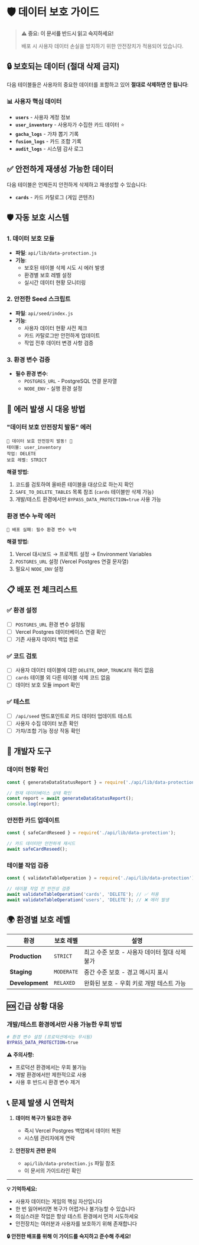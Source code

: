 # 🛡️ 데이터 보호 가이드

> **⚠️ 중요: 이 문서를 반드시 읽고 숙지하세요!**
>
> 배포 시 사용자 데이터 손실을 방지하기 위한 안전장치가 적용되어 있습니다.

## 🔒 보호되는 데이터 (절대 삭제 금지)

다음 테이블들은 사용자의 중요한 데이터를 포함하고 있어 **절대로 삭제하면 안 됩니다**:

### 📊 사용자 핵심 데이터
- **`users`** - 사용자 계정 정보
- **`user_inventory`** - 사용자가 수집한 카드 데이터 ⭐
- **`gacha_logs`** - 가챠 뽑기 기록
- **`fusion_logs`** - 카드 조합 기록
- **`audit_logs`** - 시스템 감사 로그

## ✅ 안전하게 재생성 가능한 데이터

다음 테이블은 언제든지 안전하게 삭제하고 재생성할 수 있습니다:

- **`cards`** - 카드 카탈로그 (게임 콘텐츠)

## 🛡️ 자동 보호 시스템

### 1. 데이터 보호 모듈
- **파일**: `api/lib/data-protection.js`
- **기능**:
  - 보호된 테이블 삭제 시도 시 에러 발생
  - 환경별 보호 레벨 설정
  - 실시간 데이터 현황 모니터링

### 2. 안전한 Seed 스크립트
- **파일**: `api/seed/index.js`
- **기능**:
  - 사용자 데이터 현황 사전 체크
  - 카드 카탈로그만 안전하게 업데이트
  - 작업 전후 데이터 변경 사항 검증

### 3. 환경 변수 검증
- **필수 환경 변수**:
  - `POSTGRES_URL` - PostgreSQL 연결 문자열
  - `NODE_ENV` - 실행 환경 설정

## 🚨 에러 발생 시 대응 방법

### "데이터 보호 안전장치 발동" 에러
```
🚨 데이터 보호 안전장치 발동! 🚨
테이블: user_inventory
작업: DELETE
보호 레벨: STRICT
```

**해결 방법:**
1. 코드를 검토하여 올바른 테이블을 대상으로 하는지 확인
2. `SAFE_TO_DELETE_TABLES` 목록 참조 (`cards` 테이블만 삭제 가능)
3. 개발/테스트 환경에서만 `BYPASS_DATA_PROTECTION=true` 사용 가능

### 환경 변수 누락 에러
```
🚨 배포 실패: 필수 환경 변수 누락
```

**해결 방법:**
1. Vercel 대시보드 → 프로젝트 설정 → Environment Variables
2. `POSTGRES_URL` 설정 (Vercel Postgres 연결 문자열)
3. 필요시 `NODE_ENV` 설정

## 📋 배포 전 체크리스트

### ✅ 환경 설정
- [ ] `POSTGRES_URL` 환경 변수 설정됨
- [ ] Vercel Postgres 데이터베이스 연결 확인
- [ ] 기존 사용자 데이터 백업 완료

### ✅ 코드 검토
- [ ] 사용자 데이터 테이블에 대한 `DELETE`, `DROP`, `TRUNCATE` 쿼리 없음
- [ ] `cards` 테이블 외 다른 테이블 삭제 코드 없음
- [ ] 데이터 보호 모듈 import 확인

### ✅ 테스트
- [ ] `/api/seed` 엔드포인트로 카드 데이터 업데이트 테스트
- [ ] 사용자 수집 데이터 보존 확인
- [ ] 가챠/조합 기능 정상 작동 확인

## 🔧 개발자 도구

### 데이터 현황 확인
```javascript
const { generateDataStatusReport } = require('./api/lib/data-protection');

// 현재 데이터베이스 상태 확인
const report = await generateDataStatusReport();
console.log(report);
```

### 안전한 카드 업데이트
```javascript
const { safeCardReseed } = require('./api/lib/data-protection');

// 카드 데이터만 안전하게 재시드
await safeCardReseed();
```

### 테이블 작업 검증
```javascript
const { validateTableOperation } = require('./api/lib/data-protection');

// 테이블 작업 전 안전성 검증
await validateTableOperation('cards', 'DELETE'); // ✅ 허용
await validateTableOperation('users', 'DELETE'); // ❌ 에러 발생
```

## 🌍 환경별 보호 레벨

| 환경 | 보호 레벨 | 설명 |
|------|-----------|------|
| **Production** | `STRICT` | 최고 수준 보호 - 사용자 데이터 절대 삭제 불가 |
| **Staging** | `MODERATE` | 중간 수준 보호 - 경고 메시지 표시 |
| **Development** | `RELAXED` | 완화된 보호 - 우회 키로 개발 테스트 가능 |

## 🆘 긴급 상황 대응

### 개발/테스트 환경에서만 사용 가능한 우회 방법
```bash
# 환경 변수 설정 (프로덕션에서는 무시됨)
BYPASS_DATA_PROTECTION=true
```

**⚠️ 주의사항:**
- 프로덕션 환경에서는 우회 불가능
- 개발 환경에서만 제한적으로 사용
- 사용 후 반드시 환경 변수 제거

## 📞 문제 발생 시 연락처

1. **데이터 복구가 필요한 경우**
   - 즉시 Vercel Postgres 백업에서 데이터 복원
   - 시스템 관리자에게 연락

2. **안전장치 관련 문의**
   - `api/lib/data-protection.js` 파일 참조
   - 이 문서의 가이드라인 확인

---

**💡 기억하세요:**
- 사용자 데이터는 게임의 핵심 자산입니다
- 한 번 잃어버리면 복구가 어렵거나 불가능할 수 있습니다
- 의심스러운 작업은 항상 테스트 환경에서 먼저 시도하세요
- 안전장치는 여러분과 사용자를 보호하기 위해 존재합니다

**🔒 안전한 배포를 위해 이 가이드를 숙지하고 준수해 주세요!**